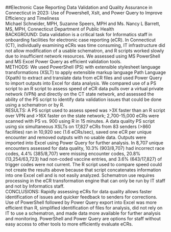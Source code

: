 ##Electronic Case Reporting Data Validation and Quality Assurance in Connecticut in 2023: Use of Powershell, Xslt, and Power Query to Improve Efficiency and Timeliness  
Michael Schneider, MPH, Suzanne Speers, MPH and Ms. Nancy L Barrett, MS, MPH, Connecticut Department of Public Health  
BACKGROUND: Data validation is a critical task for Informatics staff in onboarding facilities for electronic case reporting (eCR). In Connecticut (CT), individually examining eCRs was time consuming, IT infrastructure did not allow modification of a usable schematron, and R scripts worked slowly due to insufficient network resources. We assessed using MS PowerShell and MS Excel Power Query as efficient validation tools.  
METHODS: We used PowerShell (PS) with extensible stylesheet language transformations (XSLT) to apply extensible markup language Path Language (Xpath) to extract and translate data from eCR files and used Power Query to import outputs into Excel for data analysis. We compared use of a PS script to an R script to assess speed of eCR data pulls over a virtual private network (VPN) and directly on the CT state network, and assessed the ability of the PS script to identify data validation issues that could be done using a schematron or by R.  
RESULTS: A PS script used to assess speed was >3X faster than an R script over VPN and >16X faster on the state network; 2,700-15,000 eCRs were scanned with PS vs. 900 using R in 15 minutes. A data quality PS script using six simultaneous XSLTs on 17,827 eCRs from 83 senders (>860 facilities) ran in 10,920 sec (1.6 eCRs/sec), saved one eCR per unique encounter and removed outputs with no usable data. Outputs were imported into Excel using Power Query for further analysis.
In 8,707 unique encounters assessed for data quality, 10.3% (903/8,707) had incorrect race codes, 4.4% (385/8,707) were missing encounter codes, 20.8% (13,254/63,723) had non-coded vaccine entries, and 3.6% (643/17,827) of trigger codes were not current. The R script used to compare speed could not create the results above because that script concatenates information into one Excel cell and is not easily analyzed. Schematron use requires processing in the eCR transformation engine that can only be run by IT staff and not by Informatics staff.  
CONCLUSIONS: Rapidly assessing eCRs for data quality allows faster identification of issues and quicker feedback to senders for corrections. Use of PowerShell followed by Power Query export into Excel was more efficient than R, simplified identification of files for analysis, did not rely on IT to use a schematron, and made data more available for further analysis and monitoring. PowerShell and Power Query are options for staff without easy access to other tools to more efficiently evaluate eCRs.  
